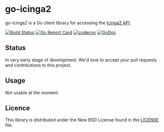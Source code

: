 # go-icinga2

go-icinga2 is a Go client library for accessing the [Icinga2 API](http://docs.icinga.org/icinga2/latest/doc/module/icinga2/chapter/icinga2-api).

[![Build Status](https://travis-ci.org/xert/go-icinga2.svg?branch=master)](https://travis-ci.org/xert/go-icinga2)
[![Go Report Card](https://goreportcard.com/badge/github.com/xert/go-icinga2)](https://goreportcard.com/report/github.com/xert/go-icinga2)
[![codecov](https://codecov.io/gh/xert/go-icinga2/branch/master/graph/badge.svg)](https://codecov.io/gh/xert/go-icinga2)
[![GoDoc](https://godoc.org/github.com/xert/go-icinga2/icinga?status.svg)](https://godoc.org/github.com/xert/go-icinga2/icinga)

## Status ##

In very early stage of development. We'd love to accept your pull requests and contributions to this project.

## Usage ##

Not usable at the moment.

## Licence ##

This library is distributed under the New BSD License found in the [LICENSE](./LICENSE) file.

